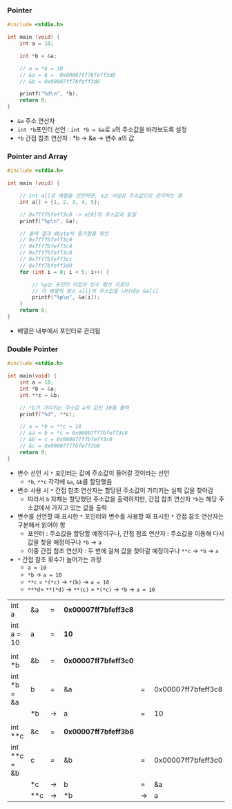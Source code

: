### Pointer
```c
#include <stdio.h>

int main (void) {
    int a = 10; 

    int *b = &a;    

    // a = *b = 10
    // &a = b =  0x00007ff7bfeff3d8
    // &b = 0x00007ff7bfeff3d0

    printf("%d\n", *b);
    return 0;
}
```

- `&a` 주소 연산자
- `int *b`포인터 선언 : `int *b = &a`로 `a`의 주소값을 바라보도록 설정
- `*b` 간접 참조 연산자 : *b -> &a -> 변수 a의 값

### Pointer and Array
```c
#include <stdio.h>

int main (void) {

    // int a[]로 배열을 선언하면, a는 사실상 주소값으로 관리하는 중
    int a[] = {1, 2, 3, 4, 5};

    // 0x7ff7bfeff3c0 -> a[0]의 주소값과 동일
    printf("%p\n", &a);

    // 출력 결과 4byte씩 증가함을 확인
    // 0x7ff7bfeff3c0
    // 0x7ff7bfeff3c4
    // 0x7ff7bfeff3c8
    // 0x7ff7bfeff3cc
    // 0x7ff7bfeff3d0
    for (int i = 0; i < 5; i++) {

        // %p는 포인터 타입의 인수 형식 지정자
        // 각 배열의 원소 a[i]의 주소값을 나타내는 &a[i]
        printf("%p\n", &a[i]);
    }
    return 0;
}
```

- 배열은 내부에서 포인터로 관리됨

### Double Pointer
```c
#include <stdio.h>

int main(void) {
    int a = 10;
    int *b = &a;
    int **c = &b;

    // *b가 가리키는 주소값 a의 값인 10을 출력
    printf("%d", **c);

    // a = *b = **c = 10 
    // &a = b = *c = 0x00007ff7bfeff3c8
    // &b = c = 0x00007ff7bfeff3c0
    // &c = 0x00007ff7bfeff3b8
    return 0;
}
```

- 변수 선언 시 `*` 포인터는 값에 주소값이 들어갈 것이라는 선언
  - `*b`, `**c` 각각에 `&a`, `&b`를 할당했음
- 변수 사용 시 `*` 간접 참조 연산자는 할당된 주소값이 가리키는 실제 값을 찾아감
  - 따라서 `b` 자체는 할당했던 주소값을 출력하지만, 간접 참조 연산자 `*b`는 해당 주소값에서 가지고 있는 값을 출력  
- 변수를 선언할 때 표시한 `*` 포인터와 변수를 사용할 때 표시한 `*` 간접 참조 연산자는 구분해서 읽어야 함
  - 포인터 : 주소값을 할당할 예정이구나, 간접 참조 연산자 : 주소값을 이용해 다시 값을 찾을 예정이구나 `*b` -> `a`
  - 이중 간접 참조 연산자 : 두 번에 걸쳐 값을 찾아갈 예정이구나 `**c` -> `*b` -> `a`
- `*` 간접 참조 횟수가 늘어가는 과정 
  - `a = 10`
  - `*b` -> `a = 10`
  - `**c` = `*(*c)` -> `*(b)` -> `a = 10`
  - `***d`= `**(*d)` -> `**(c)` = `*(*c)` -> `*b` -> `a = 10`



|||||||||
| -------------- | ----- | --- | ---------------------- | --- | ------------------ | -- | ------------------ |
| int a          | &a    | \=  | **0x00007ff7bfeff3c8** |     |                    |    |                    |
| int a = 10     | a     | \=  | **10**                 |     |                    |    |                    |
|                |       |     |                        |     |                    |    |                    |
| int \*b        | &b    | \=  | **0x00007ff7bfeff3c0** |     |                    |    |                    |
| int \*b = &a   | b     | \=  | &a                     | \=  | 0x00007ff7bfeff3c8 |    |                    |
|                | \*b   | \-> | a                      | \=  | 10                 |    |                    |
|                |       |     |                        |     |                    |    |                    |
| int \*\*c      | &c    | \=  | **0x00007ff7bfeff3b8** |     |                    |    |                    |
| int \*\*c = &b | c     | \=  | &b                     | \=  | 0x00007ff7bfeff3c0 |    |                    |
|                | \*c   | \-> | b                      | \=  | &a                 | \= | 0x00007ff7bfeff3c8 |
|                | \*\*c | \-> | \*b                    | \-> | a                  | \= | 10                 |


